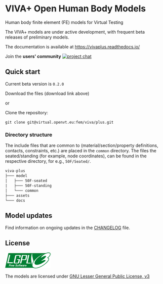 # VIVA+ Open Human Body Models

Human body finite element (FE) models for Virtual Testing

The VIVA+ models are under active development, with frequent beta releases of preliminary models.

The documentation is available at <https://vivaplus.readthedocs.io/>

Join the **users' community** [![project chat](https://img.shields.io/badge/zulip-join_chat-brightgreen.svg)](https://vivaplus.zulipchat.com)

## Quick start

Current beta version is `0.2.0`

Download the files (download link above)

or

Clone the repository:

```
git clone git@virtual.openvt.eu:fem/viva/plus.git
```

### Directory structure

The include files that are common to  (material/section/property definitions, contacts, constraints, etc.) are placed in the `common` directory. The files the seated/standing (for example, node coordinates), can be found in the respective directory, for e.g., `50F/Seated/`.

```
viva-plus
├─── model
│   ├─── 50F-seated
|   ├─── 50F-standing
│   └─── common
├─── assets
└─── docs
```

## Model updates

Find information on ongoing updates in the [CHANGELOG](CHANGELOG.md) file.

## License

![LGPLv3)](docs/images/lgplv3.png)

The models are licensed under [GNU Lesser General Public License, v3](https://www.gnu.org/licenses/lgpl-3.0-standalone.html)
